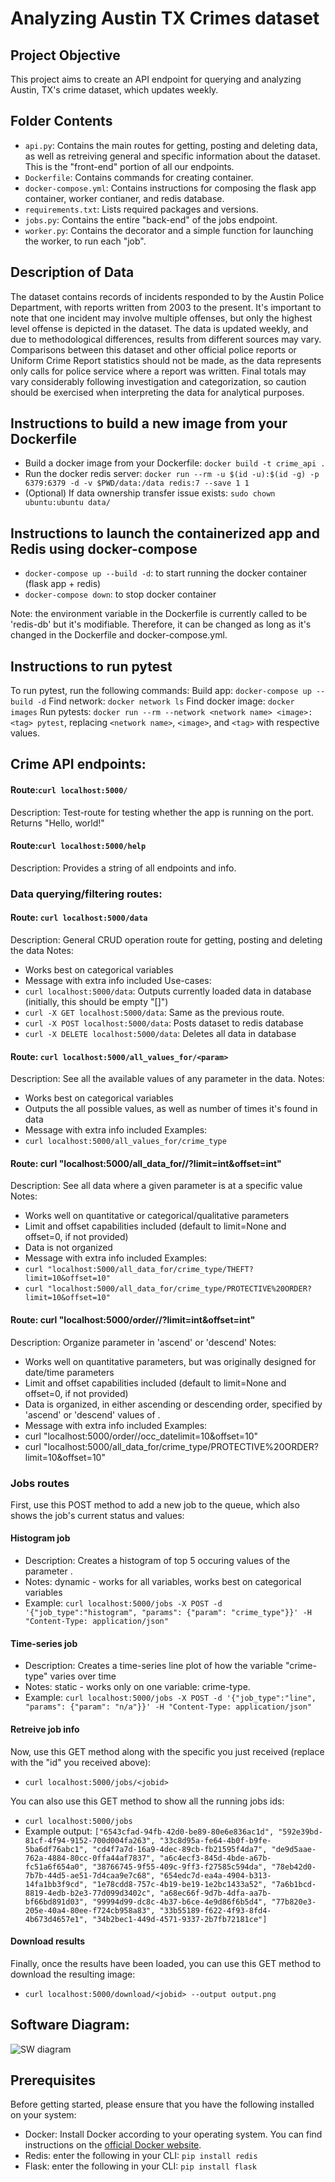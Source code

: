 
# Analyzing Austin TX Crimes dataset

## Project Objective
This project aims to create an API endpoint for querying and analyzing Austin, TX's crime dataset, which updates weekly.

## Folder Contents
- `api.py`: Contains the main routes for getting, posting and deleting data, as well as retreiving general and specific information about the dataset. This is the "front-end" portion of all our endpoints.
- `Dockerfile`: Contains commands for creating container.
- `docker-compose.yml`: Contains instructions for composing the flask app container, worker contianer, and redis database. 
- `requirements.txt`: Lists required packages and versions.
- `jobs.py`: Contains the entire "back-end" of the jobs endpoint. 
- `worker.py`: Contains the decorator and a simple function for launching the worker, to run each "job".

## Description of Data
The dataset contains records of incidents responded to by the Austin Police Department, with reports written from 2003 to the present. It's important to note that one incident may involve multiple offenses, but only the highest level offense is depicted in the dataset. The data is updated weekly, and due to methodological differences, results from different sources may vary. Comparisons between this dataset and other official police reports or Uniform Crime Report statistics should not be made, as the data represents only calls for police service where a report was written. Final totals may vary considerably following investigation and categorization, so caution should be exercised when interpreting the data for analytical purposes.

## Instructions to build a new image from your Dockerfile
- Build a docker image from your Dockerfile: `docker build -t crime_api .`
- Run the docker redis server: `docker run --rm -u $(id -u):$(id -g) -p 6379:6379 -d -v $PWD/data:/data redis:7 --save 1 1`
- (Optional) If data ownership transfer issue exists: `sudo chown ubuntu:ubuntu data/`

## Instructions to launch the containerized app and Redis using docker-compose
- `docker-compose up --build -d`: to start running the docker container (flask app + redis)
- `docker-compose down`: to stop docker container

Note: the environment variable in the Dockerfile is currently called to be 'redis-db' but it's modifiable. Therefore, it can be changed as long as it's changed in the Dockerfile and docker-compose.yml.

## Instructions to run pytest

To run pytest, run the following commands:
Build app: `docker-compose up --build -d`
Find network: `docker network ls`
Find docker image: `docker images`
Run pytests: `docker run --rm --network <network name> <image>:<tag> pytest`, replacing `<network name>`, `<image>`, and `<tag>` with respective values.

## Crime API endpoints:

#### Route:`curl localhost:5000/`
Description: Test-route for testing whether the app is running on the port. Returns "Hello, world!"

#### Route:`curl localhost:5000/help`
Description: Provides a string of all endpoints and info.

### Data querying/filtering routes:

#### Route: `curl localhost:5000/data`
Description: General CRUD operation route for getting, posting and deleting the data
Notes:
- Works best on categorical variables
- Message with extra info included
Use-cases:
- `curl localhost:5000/data`: Outputs currently loaded data in database (initially, this should be empty "[]")
- `curl -X GET localhost:5000/data`: Same as the previous route.
- `curl -X POST localhost:5000/data`: Posts dataset to redis database
- `curl -X DELETE localhost:5000/data`: Deletes all data in database

#### Route: `curl localhost:5000/all_values_for/<param>`
Description: See all the available values of any parameter in the data.
Notes:
- Works best on categorical variables
- Outputs the all possible values, as well as number of times it's found in data
- Message with extra info included
Examples:
- `curl localhost:5000/all_values_for/crime_type`


#### Route: curl "localhost:5000/all_data_for/<param>/<value>?limit=int&offset=int"
Description: See all data where a given parameter is at a specific value <value>
Notes:
- Works well on quantitative or categorical/qualitative parameters
- Limit and offset capabilities included (default to limit=None and offset=0, if not provided)
- Data is not organized
- Message with extra info included
Examples:
- `curl "localhost:5000/all_data_for/crime_type/THEFT?limit=10&offset=10"`
- `curl "localhost:5000/all_data_for/crime_type/PROTECTIVE%20ORDER?limit=10&offset=10"`


#### Route: curl "localhost:5000/order/<order>/<param>?limit=int&offset=int"
Description: Organize parameter <param> in <order> 'ascend' or 'descend'
Notes:
- Works well on quantitative parameters, but was originally designed for date/time parameters
- Limit and offset capabilities included (default to limit=None and offset=0, if not provided)
- Data is organized, in either ascending or descending order, specified by 'ascend' or 'descend' values of <order>.
- Message with extra info included
Examples:
- curl "localhost:5000/order/<order>/occ_datelimit=10&offset=10"
- curl "localhost:5000/all_data_for/crime_type/PROTECTIVE%20ORDER?limit=10&offset=10"

### Jobs routes
First, use this POST method to add a new job to the queue, which also shows the job's current status and values:

#### Histogram job
- Description: Creates a histogram of top 5 occuring values of the parameter <param>. 
- Notes: dynamic - works for all variables, works best on categorical variables
- Example: `curl localhost:5000/jobs -X POST -d '{"job_type":"histogram", "params": {"param": "crime_type"}}' -H "Content-Type: application/json"`

#### Time-series job
- Description: Creates a time-series line plot of how the variable "crime-type" varies over time
- Notes: static - works only on one variable: crime-type.
- Example: `curl localhost:5000/jobs -X POST -d '{"job_type":"line", "params": {"param": "n/a"}}' -H "Content-Type: application/json"`

#### Retreive job info
Now, use this GET method along with the specific <jobid> you just received (replace <jobid> with the "id" you received above):
- `curl localhost:5000/jobs/<jobid>`

You can also use this GET method to show all the running jobs ids:
- `curl localhost:5000/jobs`
- Example output: 
`["6543cfad-94fb-42d0-be89-80e6e836ac1d", "592e39bd-81cf-4f94-9152-700d004fa263", "33c8d95a-fe64-4b0f-b9fe-5ba6df76abc1", "cd4f7a7d-16a9-4dec-89cb-fb21595f4da7", "de9d5aae-762a-4884-80cc-0ffa44af7837", "a6c4ecf3-845d-4bde-a67b-fc51a6f654a0", "38766745-9f55-409c-9ff3-f27585c594da", "78eb42d0-7b7b-44d5-ae51-7d4caa9e7c68", "654edc7d-ea4a-4904-b313-14fa1bb3f9cd", "1e78cdd8-757c-4b19-be19-1e2bc1433a52", "7a6b1bcd-8819-4edb-b2e3-77d099d3402c", "a68ec66f-9d7b-4dfa-aa7b-bf66bd891d03", "99994d99-dc8c-4b37-b6ce-4e9d86f6b5d4", "77b820e3-205e-40a4-80ee-f724cb958a83", "33b55189-f622-4f93-8fd4-4b673d4657e1", "34b2bec1-449d-4571-9337-2b7fb72181ce"]`

#### Download results
Finally, once the results have been loaded, you can use this GET method to download the resulting image:
- `curl localhost:5000/download/<jobid> --output output.png`

## Software Diagram:
![SW diagram](homework08/sw_diagram.png)

## Prerequisites
Before getting started, please ensure that you have the following installed on your system:
- Docker: Install Docker according to your operating system. You can find instructions on the [official Docker website](https://docs.docker.com/get-docker/).
- Redis: enter the following in your CLI: `pip install redis`
- Flask: enter the following in your CLI: `pip install flask`
